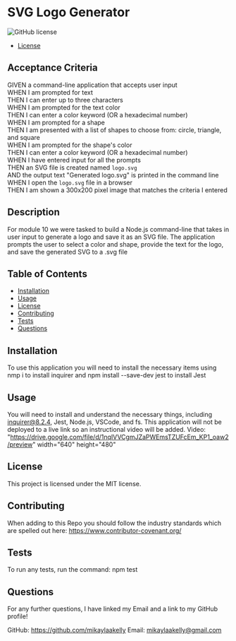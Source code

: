 # SVG Logo Generator
![GitHub license](https://img.shields.io/badge/license-MIT-blue.svg)

* [License](#license)

## Acceptance Criteria
GIVEN a command-line application that accepts user input
<br>WHEN I am prompted for text
<br>THEN I can enter up to three characters
<br>WHEN I am prompted for the text color
<br>THEN I can enter a color keyword (OR a hexadecimal number)
<br>WHEN I am prompted for a shape
<br>THEN I am presented with a list of shapes to choose from: circle, triangle, <br>and square
<br>WHEN I am prompted for the shape's color
<br>THEN I can enter a color keyword (OR a hexadecimal number)
<br>WHEN I have entered input for all the prompts
<br>THEN an SVG file is created named `logo.svg`
<br>AND the output text "Generated logo.svg" is printed in the command line
<br>WHEN I open the `logo.svg` file in a browser
<br>THEN I am shown a 300x200 pixel image that matches the criteria I entered

## Description
For module 10 we were tasked to build a Node.js command-line that takes in user input to generate a logo and save it as an SVG file. The application prompts the user to select a color and shape, provide the text for the logo, and save the generated SVG to a .svg file

## Table of Contents
- [Installation](#installation)
- [Usage](#usage)
- [License](#license)
- [Contributing](#contributing)
- [Tests](#tests)
- [Questions](#questions)

## Installation
To use this application you will need to install the necessary items using nmp i to install inquirer and npm install --save-dev jest to install Jest

## Usage
You will need to install and understand the necessary things, including inquirer@8.2.4, Jest, Node.js, VSCode, and fs. This application will not be deployed to a live link so an instructional video will be added.
Video: "https://drive.google.com/file/d/1nqIVVCgmJZaPWEmsTZUFcEm_KP1_oaw2/preview" width="640" height="480"
## License
    
This project is licensed under the MIT license.

## Contributing
When adding to this Repo you should follow the industry standards which are spelled out here: https://www.contributor-covenant.org/

## Tests
To run any tests, run the command: npm test

## Questions
For any further questions, I have linked my Email and a link to my GitHub profile!

GitHub: https://github.com/mikaylaakelly
Email: mikaylaakelly@gmail.com

